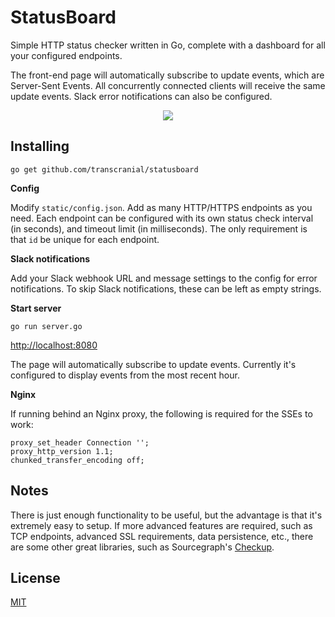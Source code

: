 # StatusBoard

Simple HTTP status checker written in Go, complete with a dashboard for all your configured endpoints.

The front-end page will automatically subscribe to update events, which are Server-Sent Events. All concurrently connected clients will receive the same update events. Slack error notifications can also be configured.

<p align="center">
  <img src="assets/screenshot.png" />
</p>

## Installing

```
go get github.com/transcranial/statusboard
```

**Config**

Modify `static/config.json`. Add as many HTTP/HTTPS endpoints as you need. Each endpoint can be configured with its own status check interval (in seconds), and timeout limit (in milliseconds). The only requirement is that `id` be unique for each endpoint.

**Slack notifications**

Add your Slack webhook URL and message settings to the config for error notifications. To skip Slack notifications, these can be left as empty strings.

**Start server**

```
go run server.go
```

[http://localhost:8080](http://localhost:8080)

The page will automatically subscribe to update events. Currently it's configured to display events from the most recent hour.

**Nginx**

If running behind an Nginx proxy, the following is required for the SSEs to work:

```nginx
proxy_set_header Connection '';
proxy_http_version 1.1;
chunked_transfer_encoding off;
```

## Notes

There is just enough functionality to be useful, but the advantage is that it's extremely easy to setup. If more advanced features are required, such as TCP endpoints, advanced SSL requirements, data persistence, etc., there are some other great libraries, such as Sourcegraph's [Checkup](https://github.com/sourcegraph/checkup).

## License

[MIT](https://github.com/transcranial/statusboard/blob/master/LICENSE)
